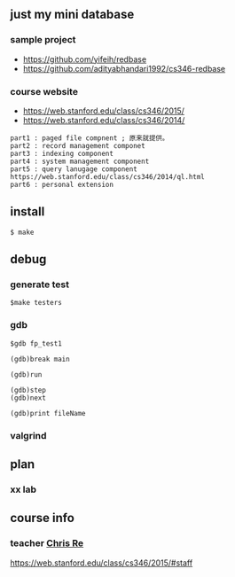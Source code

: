 ## just my mini database
### sample project
- https://github.com/yifeih/redbase
- https://github.com/adityabhandari1992/cs346-redbase

### course website
- https://web.stanford.edu/class/cs346/2015/
- https://web.stanford.edu/class/cs346/2014/

```
part1 : paged file compnent ; 原来就提供。
part2 : record management componet
part3 : indexing component
part4 : system management component
part5 : query lanugage component https://web.stanford.edu/class/cs346/2014/ql.html
part6 : personal extension
```

## install

```shell
$ make
```
## debug

### generate test 
```
$make testers
```
### gdb
```shell
$gdb fp_test1

(gdb)break main

(gdb)run

(gdb)step
(gdb)next

(gdb)print fileName

```
### valgrind

## plan
### xx lab

## course info
### teacher [Chris Re](http://cs.stanford.edu/~chrismre/)

https://web.stanford.edu/class/cs346/2015/#staff
